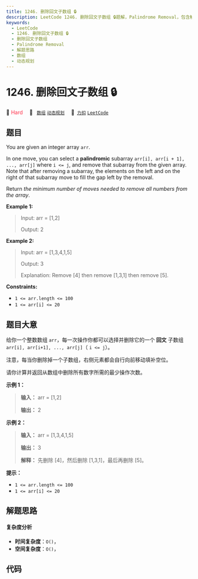 ```yaml
---
title: 1246. 删除回文子数组 🔒
description: LeetCode 1246. 删除回文子数组 🔒题解，Palindrome Removal，包含解题思路、复杂度分析以及完整的 JavaScript 代码实现。
keywords:
  - LeetCode
  - 1246. 删除回文子数组 🔒
  - 删除回文子数组
  - Palindrome Removal
  - 解题思路
  - 数组
  - 动态规划
---
```


# 1246. 删除回文子数组 🔒

🔴 <font color=#ff334b>Hard</font>&emsp; 🔖&ensp; [`数组`](/tag/array.md) [`动态规划`](/tag/dynamic-programming.md)&emsp; 🔗&ensp;[`力扣`](https://leetcode.cn/problems/palindrome-removal) [`LeetCode`](https://leetcode.com/problems/palindrome-removal)

## 题目

You are given an integer array `arr`.

In one move, you can select a **palindromic** subarray `arr[i], arr[i + 1],
..., arr[j]` where `i <= j`, and remove that subarray from the given array.
Note that after removing a subarray, the elements on the left and on the right
of that subarray move to fill the gap left by the removal.

Return _the minimum number of moves needed to remove all numbers from the
array_.



**Example 1:**

> Input: arr = [1,2]
> 
> Output: 2

**Example 2:**

> Input: arr = [1,3,4,1,5]
> 
> Output: 3
> 
> Explanation: Remove [4] then remove [1,3,1] then remove [5].

**Constraints:**

  * `1 <= arr.length <= 100`
  * `1 <= arr[i] <= 20`


## 题目大意

给你一个整数数组 `arr`，每一次操作你都可以选择并删除它的一个 **回文** 子数组 `arr[i], arr[i+1], ..., arr[j]`（
`i <= j`）。

注意，每当你删除掉一个子数组，右侧元素都会自行向前移动填补空位。

请你计算并返回从数组中删除所有数字所需的最少操作次数。



**示例 1：**

> 
> 
> 
> 
> 
> **输入：** arr = [1,2]
> 
> **输出：** 2
> 
> 

**示例 2：**

> 
> 
> 
> 
> 
> **输入：** arr = [1,3,4,1,5]
> 
> **输出：** 3
> 
> **解释：** 先删除 [4]，然后删除 [1,3,1]，最后再删除 [5]。
> 
> 



**提示：**

  * `1 <= arr.length <= 100`
  * `1 <= arr[i] <= 20`


## 解题思路

#### 复杂度分析

- **时间复杂度**：`O()`，
- **空间复杂度**：`O()`，

## 代码

```javascript

```